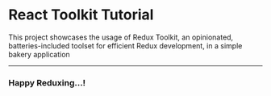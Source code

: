 # React Toolkit Tutorial

This project showcases the usage of Redux Toolkit, an opinionated, batteries-included toolset for efficient Redux development, in a simple bakery application

---


### Happy Reduxing...!